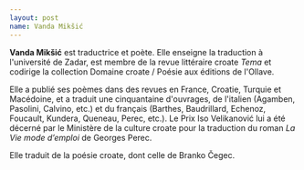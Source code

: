 ```yaml
---
layout: post
name: Vanda Mikšić
---
```

**Vanda Mikšić** est traductrice et poète. Elle enseigne la traduction à l'université de Zadar, est membre de la revue littéraire croate *Tema* et codirige la collection Domaine croate / Poésie aux éditions de l'Ollave.

Elle a publié ses poèmes dans des revues en France, Croatie, Turquie et Macédoine, et a traduit une cinquantaine d'ouvrages, de l'italien (Agamben, Pasolini, Calvino, etc.) et du français (Barthes, Baudrillard, Echenoz, Foucault, Kundera, Queneau, Perec, etc.). Le Prix Iso Velikanović lui a été décerné par le Ministère de la culture croate pour la traduction du roman *La Vie mode d’emploi* de Georges Perec.

Elle traduit de la poésie croate, dont celle de Branko Čegec.
